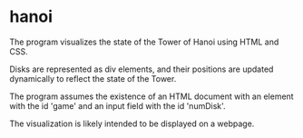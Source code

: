 # hanoi

The program visualizes the state of the Tower of Hanoi using HTML and CSS.

Disks are represented as div elements, and their positions are updated dynamically to reflect the state of the Tower.

The program assumes the existence of an HTML document with an element with the id 'game' and an input field with the id 'numDisk'.

The visualization is likely intended to be displayed on a webpage.
